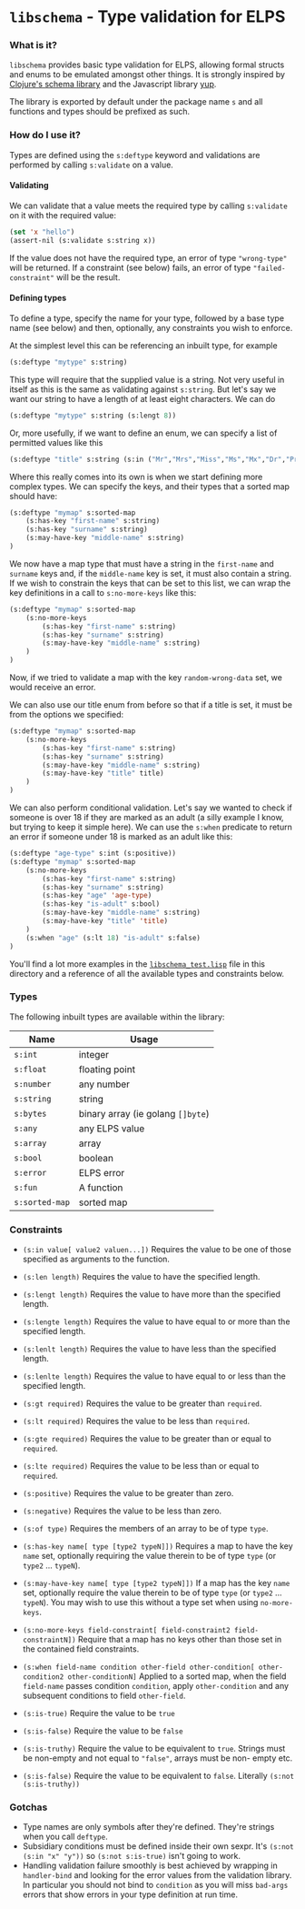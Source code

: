 # `libschema` - Type validation for ELPS

### What is it?
`libschema` provides basic type validation for ELPS, allowing formal structs and enums to be emulated
amongst other things. It is strongly inspired by [Clojure's schema library](https://github.com/plumatic/schema) 
and the Javascript library [yup](https://github.com/jquense/yup).

The library is exported by default under the package name `s` and all functions and types should be prefixed as such.

### How do I use it?

Types are defined using the `s:deftype` keyword and validations are performed by calling `s:validate` on a value.

#### Validating

We can validate that a value meets the required type by calling `s:validate` on it with the required value:
```lisp
(set 'x "hello")
(assert-nil (s:validate s:string x))
```

If the value does not have the required type, an error of type `"wrong-type"` will be returned. If a constraint (see below)
fails, an error of type `"failed-constraint"` will be the result.

#### Defining types

To define a type, specify the name for your type, followed by a base type name (see below) and then, optionally, any
constraints you wish to enforce.

At the simplest level this can be referencing an inbuilt type, for example

```lisp
(s:deftype "mytype" s:string)
```

This type will require that the supplied value is a string. Not very useful in itself as this is the same as validating against 
`s:string`. But let's say we want our string to have a length of at least eight characters. We can do
```lisp
(s:deftype "mytype" s:string (s:lengt 8))
```
Or, more usefully, if we want to define an enum, we can specify a list of permitted values like this
```lisp
(s:deftype "title" s:string (s:in ("Mr","Mrs","Miss","Ms","Mx","Dr","Prof")))
```

Where this really comes into its own is when we start defining more complex types. We can specify the keys, and their 
types that a sorted map should have:
```lisp
(s:deftype "mymap" s:sorted-map 
    (s:has-key "first-name" s:string) 
    (s:has-key "surname" s:string) 
    (s:may-have-key "middle-name" s:string)
)
```
We now have a map type that must have a string in the `first-name` and `surname` keys and, if the `middle-name` key is
set, it must also contain a string. If we wish to constrain the keys that can be set to this list, we can wrap the key 
definitions in a call to `s:no-more-keys` like this:
```lisp
(s:deftype "mymap" s:sorted-map 
    (s:no-more-keys 
        (s:has-key "first-name" s:string) 
        (s:has-key "surname" s:string) 
        (s:may-have-key "middle-name" s:string)
    )
)
```
Now, if we tried to validate a map with the key `random-wrong-data` set, we would receive an error.

We can also use our title enum from before so that if a title is set, it must be from the options we specified:
```lisp
(s:deftype "mymap" s:sorted-map 
    (s:no-more-keys 
        (s:has-key "first-name" s:string) 
        (s:has-key "surname" s:string) 
        (s:may-have-key "middle-name" s:string)
        (s:may-have-key "title" title)
    )
)
```

We can also perform conditional validation. Let's say we wanted to check if someone is over 18 if they are marked as an
adult (a silly example I know, but trying to keep it simple here). We can use the `s:when` predicate to return an error 
if someone under 18 is marked as an adult like this:
```lisp
(s:deftype "age-type" s:int (s:positive))
(s:deftype "mymap" s:sorted-map 
    (s:no-more-keys 
        (s:has-key "first-name" s:string) 
        (s:has-key "surname" s:string)
        (s:has-key "age" 'age-type)
        (s:has-key "is-adult" s:bool) 
        (s:may-have-key "middle-name" s:string)
        (s:may-have-key "title" 'title)
    )
    (s:when "age" (s:lt 18) "is-adult" s:false)
)
```
You'll find a lot more examples in the [`libschema_test.lisp`](./libschema_test.lisp) file in this directory and a reference of all the available 
types and constraints below.

### Types
The following inbuilt types are available within the library:

|Name|Usage|
|---|---|
|`s:int`|integer|
|`s:float`|floating point|
|`s:number`|any number|
|`s:string`|string|
|`s:bytes`|binary array (ie golang `[]byte`)|
|`s:any`|any ELPS value|
|`s:array`|array|
|`s:bool`|boolean|
|`s:error`|ELPS error|
|`s:fun`|A function|
|`s:sorted-map`|sorted map|

### Constraints

* `(s:in value[ value2 valuen...])` 
Requires the value to be one of those specified as arguments to the function.


* `(s:len length)` 
  Requires the value to have the specified length.
  

* `(s:lengt length)`
  Requires the value to have more than the specified length.


* `(s:lengte length)`
  Requires the value to have equal to or more than the specified length.


* `(s:lenlt length)`
  Requires the value to have less than the specified length.


* `(s:lenlte length)`
  Requires the value to have equal to or less than the specified length.
  

* `(s:gt required)`
  Requires the value to be greater than `required`.


* `(s:lt required)`
  Requires the value to be less than `required`.


* `(s:gte required)`
  Requires the value to be greater than or equal to `required`.


* `(s:lte required)`
  Requires the value to be less than or equal to `required`.
  

* `(s:positive)`
  Requires the value to be greater than zero.
  

* `(s:negative)`
  Requires the value to be less than zero.
  

* `(s:of type)`
  Requires the members of an array to be of type `type`.
  

* `(s:has-key name[ type [type2 typeN]])`
  Requires a map to have the key `name` set, optionally requiring the value therein to be of type `type` (or `type2` ... `typeN`).
  

* `(s:may-have-key name[ type [type2 typeN]])`
  If a map has the key `name` set, optionally require the value therein to be of type `type` (or `type2` ... `typeN`). 
  You may wish to use this without a type set when using `no-more-keys`.
  

* `(s:no-more-keys field-constraint[ field-constraint2 field-constraintN])`
  Require that a map has no keys other than those set in the contained field constraints.
  

* `(s:when field-name condition other-field other-condition[ other-condition2 other-conditionN]`
  Applied to a sorted map, when the field `field-name` passes condition `condition`, apply `other-condition` and any 
  subsequent conditions to field `other-field`.
  

* `(s:is-true)`
  Require the value to be `true`


* `(s:is-false)`
  Require the value to be `false`


* `(s:is-truthy)`
  Require the value to be equivalent to `true`. Strings must be non-empty and not equal to `"false"`, arrays must be non-
  empty etc.


* `(s:is-false)`
  Require the value to be equivalent to `false`. Literally `(s:not (s:is-truthy))`
  
### Gotchas

* Type names are only symbols after they're defined. They're strings when you call `deftype`.
* Subsidiary conditions must be defined inside their own sexpr. It's `(s:not (s:in "x" "y"))` so `(s:not s:is-true)`
  isn't going to work.
* Handling validation failure smoothly is best achieved by wrapping in `handler-bind` and looking for the error values
  from the validation library. In particular you should not bind to `condition` as you will miss `bad-args` errors that 
  show errors in your type definition at run time.



